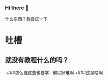 ### Hi there 👋

<!--
**kchunwolf/kchunwolf** is a ✨ _special_ ✨ repository because its `README.md` (this file) appears on your GitHub profile.

Here are some ideas to get you started:

- 🔭 I’m currently working on ...
- 🌱 I’m currently learning ...
- 👯 I’m looking to collaborate on ...
- 🤔 I’m looking for help with ...
- 💬 Ask me about ...
- 📫 How to reach me: ...
- 😄 Pronouns: ...
- ⚡ Fun fact: ...
-->
什么东西？我尝试一下

吐槽
====
就没有教程什么的吗？
-------
-###怎么连这些也要学...编程好难啊
+###这是啥啊

